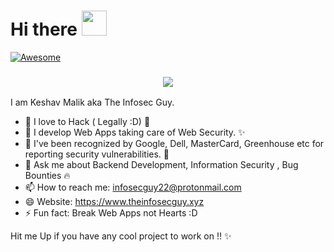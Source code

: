 # Hi there <img src="https://media.tenor.com/images/30169e4a670daf12443df7d2dd140176/tenor.gif" height="40">


[![Awesome](https://awesome.re/badge-flat2.svg)](https://awesome.re)

<h3 align="center">
<img src="https://user-images.githubusercontent.com/33570148/111264989-72693280-864e-11eb-8669-2df48167c036.png">
</h3>

I am <bold> Keshav Malik </bold> aka The Infosec Guy.

- 🔭 I love to Hack ( Legally :D) 🌟
- 🌱 I develop Web Apps taking care of Web Security. ✨ 
- 👯 I've been recognized by Google, Dell, MasterCard, Greenhouse etc for reporting security vulnerabilities. 📝
- 💬 Ask me about Backend Development, Information Security , Bug Bounties 🔥 
- 📫 How to reach me: infosecguy22@protonmail.com
- 😄 Website: https://www.theinfosecguy.xyz
- ⚡ Fun fact: Break Web Apps not Hearts :D

Hit me Up if you have any cool project to work on !! ✨ 

